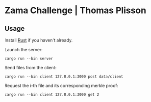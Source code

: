 # Zama Challenge | Thomas Plisson

## Usage

Install [Rust](https://www.rust-lang.org/tools/install) if you haven't already.

Launch the server:
```
cargo run --bin server
```

Send files from the client:
```
cargo run --bin client 127.0.0.1:3000 post data/client
```

Request the i-th file and its corresponding merkle proof:
```
cargo run --bin client 127.0.0.1:3000 get 2
```